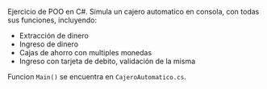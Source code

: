 Ejercicio de POO en C#. Simula un cajero automatico en consola, con todas sus funciones, incluyendo:
- Extracción de dinero
- Ingreso de dinero
- Cajas de ahorro con multiples monedas
- Ingreso con tarjeta de debito, validación de la misma

Funcion `Main()` se encuentra en ```CajeroAutomatico.cs```.
